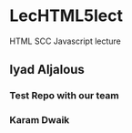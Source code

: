 # LecHTML5lect
HTML SCC Javascript lecture

## Iyad Aljalous
### Test Repo with our team

### Karam Dwaik
